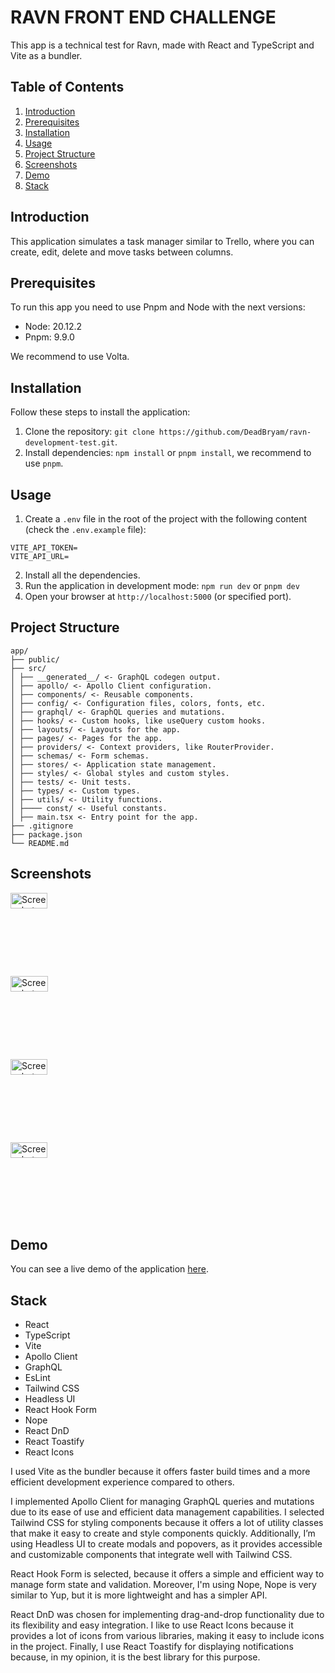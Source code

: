 # RAVN FRONT END CHALLENGE

This app is a technical test for Ravn, made with React and TypeScript and Vite as a bundler.

## Table of Contents

1. [Introduction](#introduction)
2. [Prerequisites](#prerequisites)
3. [Installation](#installation)
4. [Usage](#usage)
5. [Project Structure](#project-structure)
6. [Screenshots](#screenshots)
7. [Demo](#demo)
8. [Stack](#stack)

## Introduction

This application simulates a task manager similar to Trello, where you can create, edit, delete and move tasks between columns.

## Prerequisites

To run this app you need to use Pnpm and Node with the next versions:

- Node: 20.12.2
- Pnpm: 9.9.0

We recommend to use Volta.

## Installation

Follow these steps to install the application:

1. Clone the repository: `git clone https://github.com/DeadBryam/ravn-development-test.git`.
2. Install dependencies: `npm install` or `pnpm install`, we recommend to use `pnpm`.

## Usage

1. Create a `.env` file in the root of the project with the following content (check the `.env.example` file):

```env
VITE_API_TOKEN=
VITE_API_URL=
```

2. Install all the dependencies.
3. Run the application in development mode: `npm run dev` or `pnpm dev`
4. Open your browser at `http://localhost:5000` (or specified port).

## Project Structure

```
app/
├── public/
├── src/
│ ├── __generated__/ <- GraphQL codegen output.
│ ├── apollo/ <- Apollo Client configuration.
│ ├── components/ <- Reusable components.
│ ├── config/ <- Configuration files, colors, fonts, etc.
│ ├── graphql/ <- GraphQL queries and mutations.
│ ├── hooks/ <- Custom hooks, like useQuery custom hooks.
│ ├── layouts/ <- Layouts for the app.
│ ├── pages/ <- Pages for the app.
│ ├── providers/ <- Context providers, like RouterProvider.
│ ├── schemas/ <- Form schemas.
│ ├── stores/ <- Application state management.
│ ├── styles/ <- Global styles and custom styles.
│ ├── tests/ <- Unit tests.
│ ├── types/ <- Custom types.
│ ├── utils/ <- Utility functions.
│ ├──── const/ <- Useful constants.
│ ├── main.tsx <- Entry point for the app.
├── .gitignore
├── package.json
└── README.md
```

## Screenshots

<div style="display: flex; flex-wrap: wrap; gap: 10px;">
  <a href="https://postimg.cc/kRmBzgZ2" target="_blank">
    <img src="https://i.postimg.cc/7hC0CCnn/Screenshot-2024-09-02-at-11-03-31-PM.png" alt="Screenshot-2024-09-02-at-11-03-31-PM" style="width: 45%;"/>
  </a>
  <a href="https://postimg.cc/nCTCSZ1L" target="_blank">
    <img src="https://i.postimg.cc/vZwfBZg5/Screenshot-2024-09-02-at-11-04-00-PM.png" alt="Screenshot-2024-09-02-at-11-04-00-PM" style="width: 45%;"/>
  </a>
  <a href="https://postimg.cc/SYfJhpFD" target="_blank">
    <img src="https://i.postimg.cc/zv9WTJdZ/Screenshot-2024-09-02-at-11-04-10-PM.png" alt="Screenshot-2024-09-02-at-11-04-10-PM" style="width: 45%;"/>
  </a>
  <a href="https://postimg.cc/z3CLWTbK" target="_blank">
    <img src="https://i.postimg.cc/3r62sB3S/Screenshot-2024-09-02-at-11-08-21-PM.png" alt="Screenshot-2024-09-02-at-11-08-21-PM" style="width: 45%;"/>
  </a>
</div>

## Demo

You can see a live demo of the application [here](https://ravn-development-test.vercel.app/).

## Stack

- React
- TypeScript
- Vite
- Apollo Client
- GraphQL
- EsLint
- Tailwind CSS
- Headless UI
- React Hook Form
- Nope
- React DnD
- React Toastify
- React Icons

I used Vite as the bundler because it offers faster build times and a more efficient development experience compared to others.

I implemented Apollo Client for managing GraphQL queries and mutations due to its ease of use and efficient data management capabilities. I selected Tailwind CSS for styling components because it offers a lot of utility classes that make it easy to create and style components quickly. Additionally, I’m using Headless UI to create modals and popovers, as it provides accessible and customizable components that integrate well with Tailwind CSS.

React Hook Form is selected, because it offers a simple and efficient way to manage form state and validation. Moreover, I'm using Nope, Nope is very similar to Yup, but it is more lightweight and has a simpler API.

React DnD was chosen for implementing drag-and-drop functionality due to its flexibility and easy integration. I like to use React Icons because it provides a lot of icons from various libraries, making it easy to include icons in the project. Finally, I use React Toastify for displaying notifications because, in my opinion, it is the best library for this purpose.
